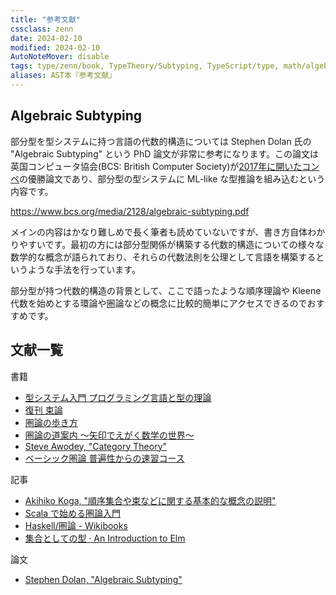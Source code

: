 ```yaml
---
title: "参考文献"
cssclass: zenn
date: 2024-02-10
modified: 2024-02-10
AutoNoteMover: disable
tags: type/zenn/book, TypeTheory/Subtyping, TypeScript/type, math/algebra
aliases: AST本『参考文献』
---
```


## Algebraic Subtyping

部分型を型システムに持つ言語の代数的構造については Stephen Dolan 氏の "Algebraic Subtyping" という PhD 論文が非常に参考になります。この論文は英国コンピュータ協会(BCS: British Computer Society)が[2017年に開いたコンペ](https://www.bcs.org/events/awards-and-competitions/distinguished-dissertations/previous-winners/2017-competition/)の優勝論文であり、部分型の型システムに ML-like な型推論を組み込むという内容です。

https://www.bcs.org/media/2128/algebraic-subtyping.pdf

メインの内容はかなり難しめで長く筆者も読めていないですが、書き方自体わかりやすいです。最初の方には部分型関係が構築する代数的構造についての様々な数学的な概念が語られており、それらの代数法則を公理として言語を構築するというような手法を行っています。

部分型が持つ代数的構造の背景として、ここで語ったような順序理論や Kleene 代数を始めとする環論や圏論などの概念に比較的簡単にアクセスできるのでおすすめです。

## 文献一覧

書籍
- [型システム入門 プログラミング言語と型の理論](https://www.ohmsha.co.jp/book/9784274069116/)
- [復刊 束論](https://www.kyoritsu-pub.co.jp/book/b10007810.html)
- [圏論の歩き方](https://www.nippyo.co.jp/shop/book/6936.html)
- [圏論の道案内 ～矢印でえがく数学の世界～](https://gihyo.jp/book/2019/978-4-297-10723-9)
- [Steve Awodey, "Category Theory"](https://global.oup.com/ukhe/product/category-theory-9780199237180?cc=gb&lang=en&)
- [ベーシック圏論 普遍性からの速習コース](https://www.maruzen-publishing.co.jp/item/b295027.html)

記事
- [Akihiko Koga, "順序集合や束などに関する基本的な概念の説明"](https://www.cs-study.com/koga/lattice/explanations_on_concepts_of_posets.html)
- [Scala で始める圏論入門](https://criceta.com/category-theory-with-scala/)
- [Haskell/圏論 - Wikibooks](https://ja.wikibooks.org/wiki/Haskell/%E5%9C%8F%E8%AB%96)
- [集合としての型 · An Introduction to Elm](https://guide.elm-lang.jp/appendix/types_as_sets.html)

論文
- [Stephen Dolan, "Algebraic Subtyping"](https://www.bcs.org/media/2128/algebraic-subtyping.pdf)
